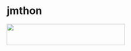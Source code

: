 # jmthon

<p align="left"><a href="https://heroku.com/deploy?template=https://github.com/kameel8/mus1"> <img src="https://img.shields.io/badge/Deploy%20To%20Heroku-purple?style=for-the-badge&logo=heroku" width="320" height="58.45"/></a></p>
